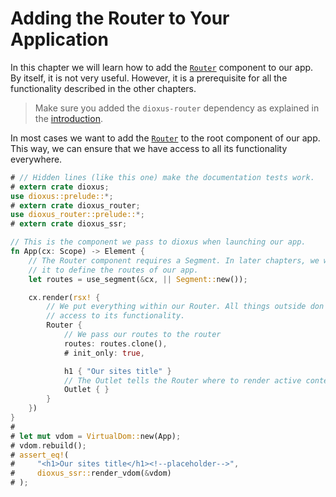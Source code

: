 # Adding the Router to Your Application

In this chapter we will learn how to add the [`Router`] component to our app. By
itself, it is not very useful. However, it is a prerequisite for all the
functionality described in the other chapters.

> Make sure you added the `dioxus-router` dependency as explained in the
> [introduction](../index.md).

In most cases we want to add the [`Router`] to the root component of our app.
This way, we can ensure that we have access to all its functionality everywhere.

```rust
# // Hidden lines (like this one) make the documentation tests work.
# extern crate dioxus;
use dioxus::prelude::*;
# extern crate dioxus_router;
use dioxus_router::prelude::*;
# extern crate dioxus_ssr;

// This is the component we pass to dioxus when launching our app.
fn App(cx: Scope) -> Element {
    // The Router component requires a Segment. In later chapters, we will use
    // it to define the routes of our app.
    let routes = use_segment(&cx, || Segment::new());

    cx.render(rsx! {
        // We put everything within our Router. All things outside don't have
        // access to its functionality.
        Router {
            // We pass our routes to the router
            routes: routes.clone(),
            # init_only: true,

            h1 { "Our sites title" }
            // The Outlet tells the Router where to render active content.
            Outlet { }
        }
    })
}
#
# let mut vdom = VirtualDom::new(App);
# vdom.rebuild();
# assert_eq!(
#     "<h1>Our sites title</h1><!--placeholder-->",
#     dioxus_ssr::render_vdom(&vdom)
# );
```

[`Router`]: https://docs.rs/dioxus-router/latest/dioxus_router/components/fn.Router.html
